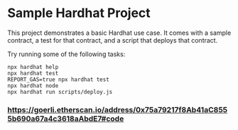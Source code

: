 # Sample Hardhat Project

This project demonstrates a basic Hardhat use case. It comes with a sample contract, a test for that contract, and a script that deploys that contract.





Try running some of the following tasks:

```shell
npx hardhat help
npx hardhat test
REPORT_GAS=true npx hardhat test
npx hardhat node
npx hardhat run scripts/deploy.js
```

### https://goerli.etherscan.io/address/0x75a79217f8Ab41aC8555b690a67a4c3618aAbdE7#code
